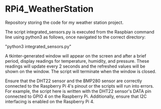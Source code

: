 # RPi4_WeatherStation
Repository storing the code for my weather station project. 

The script integrated_sensors.py is executed from the Raspbian command line using python3 as follows, once navigated to the correct directory:

"python3 integrated_sensors.py"

A tkinter-generated window will appear on the screen and after a brief period, display readings for temperature, humidity, and pressure. 
These readings will update every 2 seconds and the refreshed values will be shown on the window. The script will terminate when the
window is closed. 

Ensure that the DHT22 sensor and the BMP280 sensor are correctly connected to the Raspberry Pi 4's pinout or the scripts will run into errors. 
For example, the script here is written with the DHT22 sensor's DATA pin connected to GPIO 4 on the Raspberry Pi. Additionally, ensure that I2C
interfacing is enabled on the Raspberry Pi 4. 
